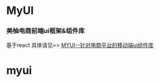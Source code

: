 # MyUI
### 美柚电商前端ui框架&组件库
基于react
具体请见>>
[MYUI--针对电商平台的移动端ui组件库](http://meiyouf2e.github.io/myui/views_dev/)



# myui
